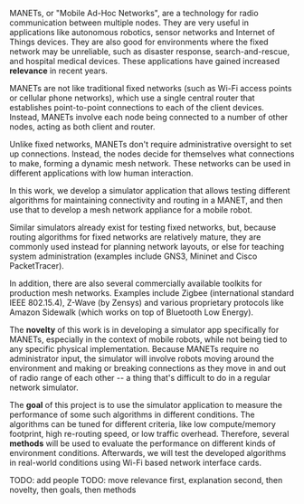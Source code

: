 MANETs, or "Mobile Ad-Hoc Networks", are a technology for radio communication between multiple nodes.
They are very useful in applications like 
autonomous robotics, sensor networks and Internet of Things devices.
They are also good for environments where the fixed network may be unreliable,
such as disaster response, search-and-rescue, and hospital medical devices.
These applications have gained increased **relevance** in recent years.

MANETs are not like traditional fixed networks (such as Wi-Fi access points or cellular phone networks),
which use a single central router that establishes point-to-point connections to each of the client devices.
Instead, MANETs involve each node being connected to a number of other nodes, acting as both client and router.

Unlike fixed networks,
MANETs don't require administrative oversight to set up connections.
Instead, the nodes decide for themselves what connections to make,
forming a dynamic mesh network.
These networks can be used in different applications with low human interaction.

In this work, we develop a simulator application
that allows testing different algorithms for maintaining connectivity and routing in a MANET,
and then use that to develop a mesh network appliance for a mobile robot.

Similar simulators already exist for testing fixed networks,
but, because routing algorithms for fixed networks are relatively mature,
they are commonly used instead for planning network layouts,
or else for teaching system administration
(examples include GNS3, Mininet and Cisco PacketTracer).

In addition, there are also several commercially available
toolkits for production mesh networks.
Examples include Zigbee (international standard IEEE 802.15.4),
Z-Wave (by Zensys)
and various proprietary protocols like Amazon Sidewalk (which works on top of Bluetooth Low Energy).

The **novelty** of this work is in developing a simulator app
specifically for MANETs,
especially in the context of mobile robots,
while not being tied to any specific physical implementation.
Because MANETs require no administrator input,
the simulator will involve robots moving around the environment
and making or breaking connections as they move in and out of radio range of each other --
a thing that's difficult to do in a regular network simulator.


The **goal** of this project is to use the simulator application
to measure the performance of some such algorithms in different conditions.
The algorithms can be tuned for different criteria,
like low compute/memory footprint,
high re-routing speed,
or low traffic overhead.
Therefore, several **methods** will be used to evaluate the performance on different kinds of environment conditions.
Afterwards, we will test the developed algorithms in real-world conditions using Wi-Fi based network interface cards.

TODO: add people
TODO: move relevance first, explanation second, then novelty, then goals, then methods
